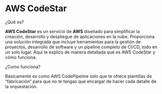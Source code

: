 # AWS CodeStar

¿Qué es?

**AWS CodeStar** es un servicio de **AWS** diseñado para simplificar la creación, desarrollo y despliegue de aplicaciones en la nube. Proporciona una solución integrada que incluye herramientas para la gestión de proyectos, desarrollo de software y un pipeline completo de CI/CD, todo en un solo lugar. Aquí te explico de manera detallada qué es AWS CodeStar y cómo funciona.

¿Como funciona?

Básicamente es como AWS CodePipeline solo que te ofrece plantillas de “fabricación” para que no te tengas que encargar de hacer cada detalle de la orquestación.